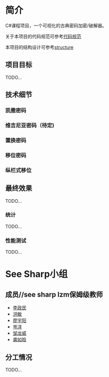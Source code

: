 # 简介
C#课程项目，一个可视化的古典密码加密/破解器。

关于本项目的代码规范可参考[代码规范](codestyle.md)

本项目的结构设计可参考[structure](structure.md)

## 项目目标
TODO...

## 技术细节

### 凯撒密码

### 维吉尼亚密码（待定)

### 置换密码

### 移位密码

### 纵栏式移位

## 最终效果
TODO...

### 统计
TODO...

### 性能测试
TODO...

# See Sharp小组

## 成员//see sharp lzm保姆级教师
- [李政民](https://github.com/FremontLi)
- [洪敏](https://github.com/hm333z)
- [廖宇阳](https://github.com/lyy1240056777)
- [岑洋](https://github.com/yah01)
- [邹龙威]()
- [龚如晗](https://github.com/sssssssssssssssssa)

## 分工情况
TODO...
